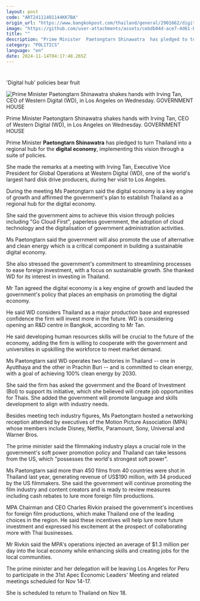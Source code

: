 ```yaml
---
layout: post
code: "ART24111401144KK7BA"
origin_url: "https://www.bangkokpost.com/thailand/general/2901662/digital-hub-policies-bear-fruit"
image: "https://github.com/user-attachments/assets/cebdb04d-ace7-4d61-bf43-113ad57d914e"
title: ""
description: "Prime Minister  Paetongtarn Shinawatra  has pledged to turn Thailand into a regional hub for the  digital economy , implementing this vision through a suite of policies."
category: "POLITICS"
language: "en"
date: 2024-11-14T04:17:48.265Z
---
```


# 

'Digital hub' policies bear fruit

![Prime Minister Paetongtarn Shinawatra shakes hands with Irving Tan, CEO of Western Digital (WD), in Los Angeles on Wednesday. GOVERNMENT HOUSE](https://github.com/user-attachments/assets/629bed45-f49a-459a-820e-3e50e4dfc583)

Prime Minister Paetongtarn Shinawatra shakes hands with Irving Tan, CEO of Western Digital (WD), in Los Angeles on Wednesday. GOVERNMENT HOUSE

Prime Minister **Paetongtarn Shinawatra** has pledged to turn Thailand into a regional hub for the **digital economy**, implementing this vision through a suite of policies.

She made the remarks at a meeting with Irving Tan, Executive Vice President for Global Operations at Western Digital (WD), one of the world's largest hard disk drive producers, during her visit to Los Angeles.

During the meeting Ms Paetongtarn said the digital economy is a key engine of growth and affirmed the government's plan to establish Thailand as a regional hub for the digital economy.

She said the government aims to achieve this vision through policies including "Go Cloud First", paperless government, the adoption of cloud technology and the digitalisation of government administration activities.

Ms Paetongtarn said the government will also promote the use of alternative and clean energy which is a critical component in building a sustainable digital economy.

She also stressed the government's commitment to streamlining processes to ease foreign investment, with a focus on sustainable growth. She thanked WD for its interest in investing in Thailand.

Mr Tan agreed the digital economy is a key engine of growth and lauded the government's policy that places an emphasis on promoting the digital economy.

He said WD considers Thailand as a major production base and expressed confidence the firm will invest more in the future. WD is considering opening an R&D centre in Bangkok, according to Mr Tan.

He said developing human resources skills will be crucial to the future of the economy, adding the firm is willing to cooperate with the government and universities in upskilling the workforce to meet market demand.

Ms Paetongtarn said WD operates two factories in Thailand -- one in Ayutthaya and the other in Prachin Buri -- and is committed to clean energy, with a goal of achieving 100% clean energy by 2030.

She said the firm has asked the government and the Board of Investment (BoI) to support its initiative, which she believed will create job opportunities for Thais. She added the government will promote language and skills development to align with industry needs.

Besides meeting tech industry figures, Ms Paetongtarn hosted a networking reception attended by executives of the Motion Picture Association (MPA) whose members include Disney, Netflix, Paramount, Sony, Universal and Warner Bros.

The prime minister said the filmmaking industry plays a crucial role in the government's soft power promotion policy and Thailand can take lessons from the US, which "possesses the world's strongest soft power".

Ms Paetongtarn said more than 450 films from 40 countries were shot in Thailand last year, generating revenue of US$190 million, with 34 produced by the US filmmakers. She said the government will continue promoting the film industry and content creators and is ready to review measures including cash rebates to lure more foreign film productions.

MPA Chairman and CEO Charles Rivkin praised the government's incentives for foreign film productions, which make Thailand one of the leading choices in the region. He said these incentives will help lure more future investment and expressed his excitement at the prospect of collaborating more with Thai businesses.

Mr Rivkin said the MPA's operations injected an average of $1.3 million per day into the local economy while enhancing skills and creating jobs for the local communities.

The prime minister and her delegation will be leaving Los Angeles for Peru to participate in the 31st Apec Economic Leaders' Meeting and related meetings scheduled for Nov 14-17.

She is scheduled to return to Thailand on Nov 18.